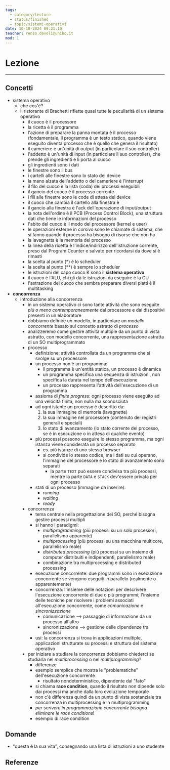 ```yaml
---
tags:
  - category/lecture
  - status/finished
  - topic/sistemi-operativi
date: 10-10-2024 09:21:10
teacher: renzo.davoli@unibo.it
mod: 1
---
```

# Lezione
---
## Concetti
- sistema operativo
	- che cos'è?
	- il ristorante di Brachetti riflette quasi tutte le peculiarità di un sistema operativo
		- il cuoco è il processore
		- la ricetta è il programma
		- l'azione di preparare la panna montata è il processo (fondamentale, il programma è un testo statico, quando viene eseguito diventa processo che è quello che genera il risultato)
		- il cameriere è un'unità di output (in particolare il suo controller)
		- l'addetto è un'unità di input (in particolare il suo controller), che prende gli ingredienti e li porta al cuoco
		- gli ingredienti sono i dati
		- le finestre sono il bus
		- i cartelli alle finestre sono lo stato dei device
		- la mano alzata dell'addetto o del cameriere è l'interrupt
		- il filo del cuoco è la lista (coda) dei processi eseguibili
		- il gancio del cuoco è il processo corrente
		- i fili alle finestre sono le code di attesa dei device
		- il cuoco che cambia il cartello alla finestra è
		- il gancio alla finestra è l'ack dell'operazione di input/output
		- la nota dell'ordine è il PCB (Process Control Block), una struttura dati che tiene le informazioni del processo
		- l'abito del cuoco è il modo del processore (kernel e user)
		- le operazioni esterne in _corsivo_ sono le chiamate di sistema, che si fanno quando il processo ha bisogno di risorse che non ha
		- la lavagnetta è la memoria del processo
		- la linea della ricetta è l'indice/indirizzo dell'istruzione corrente, preso dal Program Counter e salvato per ricordarsi da dove si è rimasti
		- la scelta al punto (\*) è lo scheduler
		- la scelta al punto (\*\*) è sempre lo scheduler
		- le istruzioni del capo cuoco K sono il **sistema operativo**
		- il cuoco è l'ALU, chi gli dà le istruzioni da eseguire è la CU
		- l'astrazione del cuoco che sembra preparare diversi piatti è il multitasking
- **concorrenza**
	- introduzione alla concorrenza
		- in un sistema operativo ci sono tante attività che sono eseguite _più o meno contemporaneamente_ dal processore e dai dispositivi presenti in un elaboratore
		- dobbiamo definire un modello, in particolare un _modello concorrente_ basato sul concetto astratto di _processo_
		- analizzeremo come gestire attività multiple da un punto di vista astratto, con modello concorrente, una rappresentazione astratta di un SO multiprogrammato
		- processo
			- definizione: attività controllata da un programma che si svolge su un processore
			- un processo non è un programma:
				- il programma è un'entità statica, un processo è dinamica
				- un programma specifica una sequenza di istruzioni, non specifica la durata nel tempo dell'esecuzione
				- un processo rappresenta l'attività dell'esecuzione di un programma
			- assioma di _finite progress_: ogni processo viene eseguito ad una velocità finita, non nulla ma sconosciuta
			- ad ogni istante un processo è descritto da:
				1. la sua immagine di memoria (lavagnette)
				2. la sua immagine nel processore (contenuto dei registri generali e speciali)
				3. lo stato di avanzamento (lo stato corrente del processo, se è in esecuzione o in attesa di qualche evento)
			- più processi possono eseguire lo stesso programma, ma ogni istanza viene considerata un processo separato
				- es. più istanze di uno stesso browser
				- si condivide lo stesso codice, ma i dati su cui operano, l'immagine del processore e lo stato di avanzamento sono separati
					- la parte `TEXT` può essere condivisa tra più processi, mentre la parte `DATA` e `STACK` dev'essere privata per ogni processo
			- stati di un processo (immagine da inserire):
				- _running_
				- _waiting_
				- _ready_
		- concorrenza
			- tema centrale nella progettazione dei SO, perché bisogna gestire processi multipli
			- si hanno i paradigmi:
				- _multiprogramming_ (più processi su un solo processori, parallelismo apparente)
				- _multiprocessing_ (più processi su una macchina multicore, parallelismo reale)
				- _distributed processing_ (più processi su un insieme di computer distribuiti e indipendenti, parallelismo reale)
				- combinazione tra multiprocessing e distributed processing
			- esecuzione concorrente: due programmi sono in esecuzione concorrente se vengono eseguiti in parallelo (realmente o apparentemente)
			- concorrenza: l'insieme delle notazioni per descrivere l'esecuzione concorrente di due o più programmi; l'insieme delle tecniche per risolvere i problemi associati all'esecuzione concorrente, come _comunicazione_ e _sincronizzazione_
				- comunicazione --> passaggio di informazione da un processo all'altro
				- sincronizzazione --> gestione delle dipendenze tra processi
			- usi: la concorrenza si trova in applicazioni multiple, applicazioni strutturate su processi e struttura del sistema operativo
		- per iniziare a studiare la concorrenza dobbiamo chiederci se studiarla nel _multiprocessing_ o nel _multiprogramming_?
			- differenze
			- esempio semplice che mostra le "problematiche" dell'esecuzione concorrente
				- risultato nondeterministico, dipendente dal "fato"
			- si chiama **race condition**, quando il risultato non dipende solo dai processi ma anche dalla loro evoluzione temporale
			- non c'è differenza quindi da un punto di vista sostanziale tra concorrenza in multiprocessing e in multiprogramming
			- _per scrivere in programmazione concorrente bisogna eliminare le race conditions_!
			- esempio di race condition

## Domande
- "questa è la sua vita", consegnando una lista di istruzioni a uno studente

## Referenze
